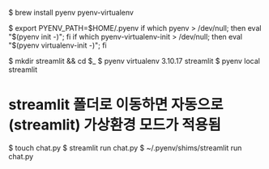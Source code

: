 $ brew install pyenv pyenv-virtualenv

$ export PYENV_PATH=$HOME/.pyenv
if which pyenv > /dev/null; then eval "$(pyenv init -)"; fi
if which pyenv-virtualenv-init > /dev/null; then eval "$(pyenv virtualenv-init -)"; fi

$ mkdir streamlit && cd $_
$ pyenv virtualenv 3.10.17 streamlit
$ pyenv local streamlit

# streamlit 폴더로 이동하면 자동으로 (streamlit) 가상환경 모드가 적용됨

$ touch chat.py
$ streamlit run chat.py
$ ~/.pyenv/shims/streamlit run chat.py
